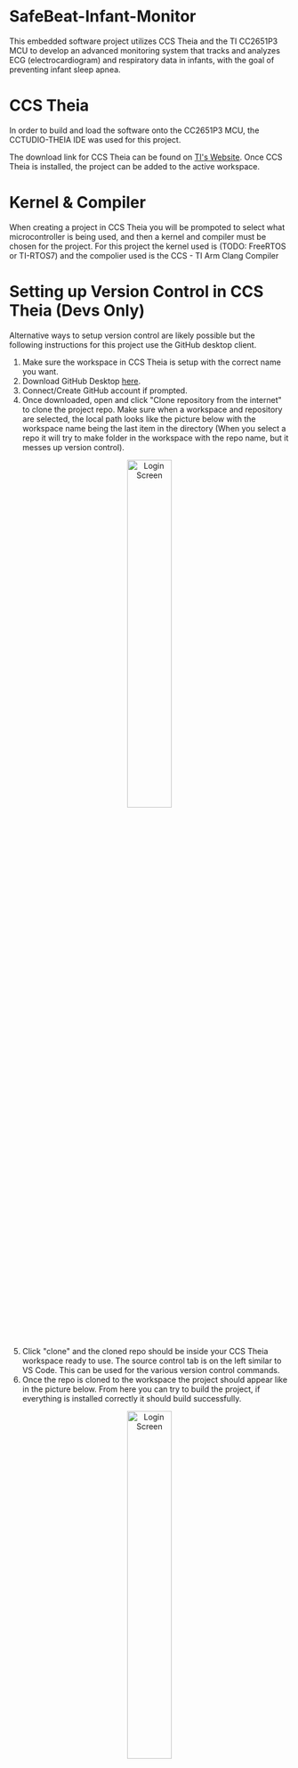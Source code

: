 # SafeBeat-Infant-Monitor
 This embedded software project utilizes CCS Theia and the TI CC2651P3 MCU to develop an advanced monitoring system that tracks and analyzes ECG (electrocardiogram) and respiratory data in infants, with the goal of preventing infant sleep apnea.  

# CCS Theia
In order to build and load the software onto the CC2651P3 MCU, the CCTUDIO-THEIA IDE was used for this project.  

The download link for CCS Theia can be found on [TI's Website](https://www.ti.com/tool/download/CCSTUDIO-THEIA). Once CCS Theia is installed, the project can be added to the active workspace.  

# Kernel & Compiler
When creating a project in CCS Theia you will be prompoted to select what microcontroller is being used, and then a kernel and compiler must be chosen for the project. For this project the kernel used is (TODO: FreeRTOS or TI-RTOS7) and the compolier used is the CCS - TI Arm Clang Compiler

# Setting up Version Control in CCS Theia (Devs Only)
Alternative ways to setup version control are likely possible but the following instructions for this project use the GitHub desktop client.
1. Make sure the workspace in CCS Theia is setup with the correct name you want.
2. Download GitHub Desktop [here](https://desktop.github.com/download/).
3. Connect/Create GitHub account if prompted.
4. Once downloaded, open and click "Clone repository from the internet" to clone the project repo. Make sure when a workspace and repository are selected, the local path looks like the picture below with the workspace name being the last item in the directory (When you select a repo it will try to make folder in the workspace with the repo name, but it messes up version control).

<p align="center">
<img src=https://i.imgur.com/EB93kvP.png height="40%" width="40%" alt="Login Screen"/>
<br />
<br />

 5. Click "clone" and the cloned repo should be inside your CCS Theia workspace ready to use. The source control tab is on the left similar to VS Code. This can be used for the various version control commands.  
 6. Once the repo is cloned to the workspace the project should appear like in the picture below. From here you can try to build the project, if everything is installed correctly it should build successfully.

<p align="center">
<img src=https://i.imgur.com/viacCcD.png height="40%" width="40%" alt="Login Screen"/>
<br />
<br />

# SIMPLELINK SDK Download
The software development kit (SDK) for the CC2651P3 MCU was downloaded from TI's website in order to utilize the SDK's software support. If the SDK is not installed some header files will not be included in the main.c source file. Do not change installation directory of the SDK during the installation proccess.  
1. Download the [SDK](https://www.ti.com/product/CC2651P3#software-development) from the TI website. 
2. The default directory for the SDK should be C:\ti\simplelink_cc13xx_cc26xx_sdk_7_41_00_17
3. This directory will be added to the project in CCS Theie by navigating to the workspace with the cloned repo (Open the workspace from File -> Open Folder... -> Selecting the Workspace folder)
4. Once you are in the workspace add the SDK by navigating to File -> Preferences -> Code Composer Studio Settings... -> General (On left) -> Products
5. Once in the products window click the + in the top right and navigate to the SDK install location and click it... mine is C:\ti\simplelink_cc13xx_cc26xx_sdk_7_41_00_17
7. The SDK should show up in the Product Discovery Path Window like in the image below

<p align="center">
<img src=https://i.imgur.com/Sq5JZnz.png height="40%" width="40%" alt="Login Screen"/>
<br />
<br />
 
# Project Setup
All source files that can be edited are included in each projects src folder. The GitHub repo is set up so both projects can be compiled separately, since each will be loaded onto a separate MCU. Within the src folder, common.h contains any used libraries, header files, and macros used by the main project. Some of the header files in common.h include SDK driver inclusions that are required, while other header files are custom ones that can be changed. Within common.h the required SDK headers are shown in the first image below.
<br />
<br />
FOR ANY INCLUSIONS FROM THE SDK, THE DRIVER FOR IT MUST BE CONFIGURED USING "main.sysconfig" FOR THAT PROJECT. This is shown in the second image below, and any drivers that need to be configured can be done using the sysconfig GUI.
For example, in the first image we include the GPIO.h driver and SPI.h driver from the SDK, so when you go into the main.sysconfig GUI, both GPIO and SPI should have a green check by it, if they do not, the project will not compile.

<p align="center">
<img src=https://i.imgur.com/zj9DDPJ.png height="40%" width="40%" alt="Login Screen"/>
<br />
<br />

<p align="center">
<img src=https://i.imgur.com/wvmYZUw.png height="100%" width="100%" alt="Login Screen"/>
<br />
<br />

Inside the .sysconfig for each project two GUI's can be shown by clicking the "Board View" and "Device View" buttons on the top right. These GUI's will show current pin assignments based on the .sysconfig setup along with showing other helpful information about the pinouts.

<p align="center">
<img src=https://github.com/user-attachments/assets/58e4dd2f-477c-466a-bfca-cef8c7aef21c height="100%" width="100%" alt="Login Screen"/>
<br />
<br />


# Naming Standard
<p align="center">
<img src=https://github.com/user-attachments/assets/c1a33758-17f2-4f18-b4ec-6e7b8ec317fd height="100%" width="80%" alt="Login Screen"/>
<br />
<br />

# Helpful Links
[TI's SimpleLink Low Power F2 SDK Repository](https://github.com/TexasInstruments/simplelink-lowpower-f2-sdk)
<br />
[BLE5 Stack Example Repository](https://github.com/TexasInstruments/simplelink-ble5stack-examples)
<br />
[TI-RTOS Overview](https://software-dl.ti.com/simplelink/esd/simplelink_cc13x2_sdk/1.60.00.29_new/exports/docs/ti154stack/html/tirtos/rtos-overview.html)
